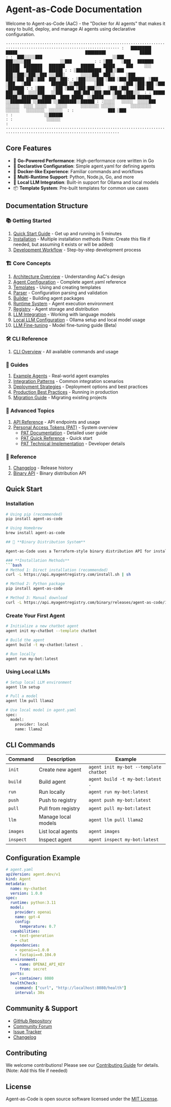# Agent-as-Code Documentation

Welcome to Agent-as-Code (AaC) - the "Docker for AI agents" that makes it easy to build, deploy, and manage AI agents using declarative configuration.

`
························································································································
:   █████████                                 █████                              █████████               █████         :
:  ███░░░░░███                               ░░███                              ███░░░░░███             ░░███          :
: ░███    ░███   ███████  ██████  ████████   ███████       ██████    █████     ███     ░░░   ██████   ███████   ██████ :
: ░███████████  ███░░███ ███░░███░░███░░███ ░░░███░       ░░░░░███  ███░░     ░███          ███░░███ ███░░███  ███░░███:
: ░███░░░░░███ ░███ ░███░███████  ░███ ░███   ░███         ███████ ░░█████    ░███         ░███ ░███░███ ░███ ░███████ :
: ░███    ░███ ░███ ░███░███░░░   ░███ ░███   ░███ ███    ███░░███  ░░░░███   ░░███     ███░███ ░███░███ ░███ ░███░░░  :
: █████   █████░░███████░░██████  ████ █████  ░░█████    ░░████████ ██████     ░░█████████ ░░██████ ░░████████░░██████ :
:░░░░░   ░░░░░  ░░░░░███ ░░░░░░  ░░░░ ░░░░░    ░░░░░      ░░░░░░░░ ░░░░░░       ░░░░░░░░░   ░░░░░░   ░░░░░░░░  ░░░░░░  :
:               ███ ░███                                                                                               :
:              ░░██████                                                                                                :
:               ░░░░░░                                                                                                 :
························································································································
`

## Core Features

- 🚀 **Go-Powered Performance**: High-performance core written in Go
- 📝 **Declarative Configuration**: Simple agent.yaml for defining agents
- 🐳 **Docker-like Experience**: Familiar commands and workflows
- 🔌 **Multi-Runtime Support**: Python, Node.js, Go, and more
- 🤖 **Local LLM Integration**: Built-in support for Ollama and local models
- 📦 **Template System**: Pre-built templates for common use cases

## Documentation Structure

### 📚 Getting Started
1. [Quick Start Guide](./quickstart.md) - Get up and running in 5 minutes
2. [Installation](./installation.md) - Multiple installation methods (Note: Create this file if needed, but assuming it exists or will be added)
3. [Development Workflow](./development-workflow.md) - Step-by-step development process

### 🏗️ Core Concepts
1. [Architecture Overview](./architecture.md) - Understanding AaC's design
2. [Agent Configuration](./agent-configuration.md) - Complete agent.yaml reference
3. [Templates](./templates.md) - Using and creating templates
4. [Parser](./parser.md) - Configuration parsing and validation
5. [Builder](./builder.md) - Building agent packages
6. [Runtime System](./runtime.md) - Agent execution environment
7. [Registry](./registry.md) - Agent storage and distribution
8. [LLM Integration](./llm.md) - Working with language models
9. [Local LLM Configuration](./local-llm.md) - Ollama setup and local model usage
10. [LLM Fine-tuning](./llm-finetune.md) - Model fine-tuning guide (Beta)

### 🛠️ CLI Reference
1. [CLI Overview](./cli-overview.md) - All available commands and usage

### 📖 Guides
1. [Example Agents](./example-agents.md) - Real-world agent examples
2. [Integration Patterns](./integration-patterns.md) - Common integration scenarios
3. [Deployment Strategies](./DEPLOYMENT_STRATEGIES.md) - Deployment options and best practices
4. [Production Best Practices](./production-best-practices.md) - Running in production
5. [Migration Guide](./migration.md) - Migrating existing projects

### 🔧 Advanced Topics
1. [API Reference](./api-reference.md) - API endpoints and usage
2. [Personal Access Tokens (PAT)](./PAT_SYSTEM_OVERVIEW.md) - System overview
   - [PAT Documentation](./PAT_DOCUMENTATION.md) - Detailed user guide
   - [PAT Quick Reference](./PAT_QUICK_REFERENCE.md) - Quick start
   - [PAT Technical Implementation](./PAT_TECHNICAL_IMPLEMENTATION.md) - Developer details

### 📄 Reference
1. [Changelog](./CHANGELOG.md) - Release history
2. [Binary API](./AGENT_AS_CODE_BINARY_API.md) - Binary distribution API

## Quick Start

### Installation

```bash
# Using pip (recommended)
pip install agent-as-code

# Using Homebrew
brew install agent-as-code

## 🚀 **Binary Distribution System**

Agent-as-Code uses a Terraform-style binary distribution API for installing the CLI itself:

### **Installation Methods**
```bash
# Method 1: Direct installation (recommended)
curl -L https://api.myagentregistry.com/install.sh | sh

# Method 2: Python package 
pip install agent-as-code

# Method 3: Manual download
curl -L https://api.myagentregistry.com/binary/releases/agent-as-code/1/2/agent_as_code_1.2.3_linux_amd64.zip
```

### Create Your First Agent

```bash
# Initialize a new chatbot agent
agent init my-chatbot --template chatbot

# Build the agent
agent build -t my-chatbot:latest .

# Run locally
agent run my-bot:latest
```

### Using Local LLMs

```bash
# Setup local LLM environment
agent llm setup

# Pull a model
agent llm pull llama2

# Use local model in agent.yaml
spec:
  model:
    provider: local
    name: llama2
```

## CLI Commands

| Command | Description | Example |
|---------|-------------|---------|
| `init` | Create new agent | `agent init my-bot --template chatbot` |
| `build` | Build agent | `agent build -t my-bot:latest .` |
| `run` | Run locally | `agent run my-bot:latest` |
| `push` | Push to registry | `agent push my-bot:latest` |
| `pull` | Pull from registry | `agent pull my-bot:latest` |
| `llm` | Manage local models | `agent llm pull llama2` |
| `images` | List local agents | `agent images` |
| `inspect` | Inspect agent | `agent inspect my-bot:latest` |

## Configuration Example

```yaml
# agent.yaml
apiVersion: agent.dev/v1
kind: Agent
metadata:
  name: my-chatbot
  version: 1.0.0
spec:
  runtime: python:3.11
  model:
    provider: openai
    name: gpt-4
    config:
      temperature: 0.7
  capabilities:
    - text-generation
    - chat
  dependencies:
    - openai==1.0.0
    - fastapi==0.104.0
  environment:
    - name: OPENAI_API_KEY
      from: secret
  ports:
    - container: 8080
  healthCheck:
    command: ["curl", "http://localhost:8080/health"]
    interval: 30s
```

## Community & Support

- [GitHub Repository](https://github.com/pxkundu/agent-as-code)
- [Community Forum](https://github.com/pxkundu/agent-as-code/discussions)
- [Issue Tracker](https://github.com/pxkundu/agent-as-code/issues)
- [Changelog](./CHANGELOG.md)

## Contributing

We welcome contributions! Please see our [Contributing Guide](./contributing.md) for details. (Note: Add this file if needed)

## License

Agent-as-Code is open source software licensed under the [MIT License](../LICENSE).